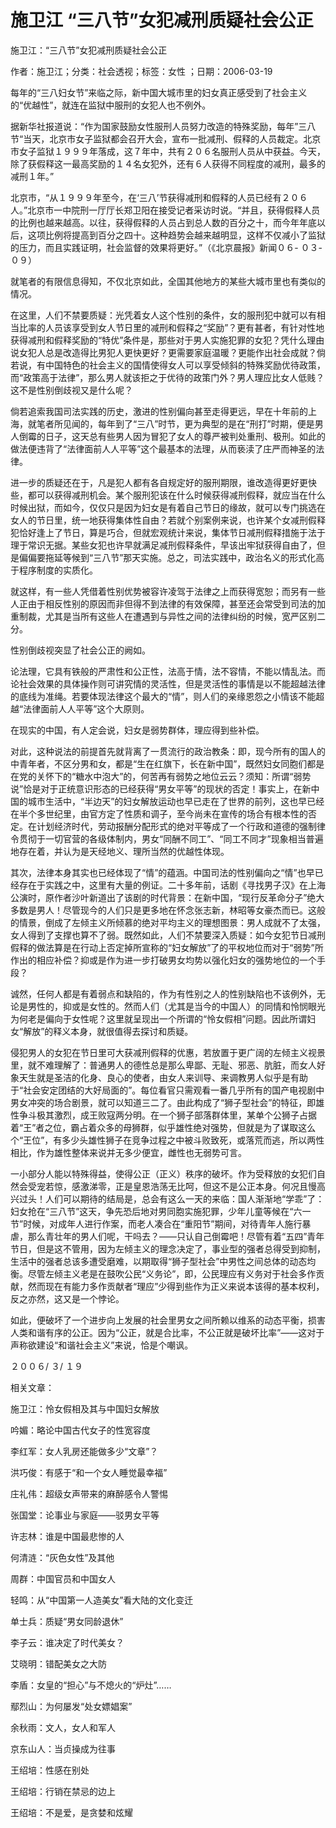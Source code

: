 # 施卫江  “三八节”女犯减刑质疑社会公正

施卫江：“三八节”女犯减刑质疑社会公正

作者：施卫江；分类：社会透视；标签：女性 ；日期：2006-03-19

每年的“三八妇女节”来临之际，新中国大城市里的妇女真正感受到了社会主义的“优越性”，就连在监狱中服刑的女犯人也不例外。

据新华社报道说：“作为国家鼓励女性服刑人员努力改造的特殊奖励，每年”三八节“当天，北京市女子监狱都会召开大会，宣布一批减刑、假释的人员裁定。北京市女子监狱１９９９年落成，这７年中，共有２０６名服刑人员从中获益。今天，除了获假释这一最高奖励的１４名女犯外，还有６人获得不同程度的减刑，最多的减刑１年。”

北京市，“从１９９９年至今，在‘三八’节获得减刑和假释的人员已经有２０６人。”北京市一中院刑一厅厅长郑卫阳在接受记者采访时说。“并且，获得假释人员的比例也越来越高。以往，获得假释的人员占到总人数的百分之十，而今年年底以后，这项比例将提高到百分之四十。这种趋势会越来越明显，这样不仅减小了监狱的压力，而且实践证明，社会监督的效果将更好。”（《北京晨报》新闻０６- ０３- ０９）

就笔者的有限信息得知，不仅北京如此，全国其他地方的某些大城市里也有类似的情况。

在这里，人们不禁要质疑：光凭着女人这个性别的条件，女的服刑犯中就可以有相当比率的人员该享受到女人节日里的减刑和假释之“奖励”？更有甚者，有针对性地获得减刑和假释奖励的“特优”条件是，那些对于男人实施犯罪的女犯？凭什么理由说女犯人总是改造得比男犯人更快更好？更需要家庭温暖？更能作出社会成就？倘若说，有中国特色的社会主义的国情使得女人可以享受倾斜的特殊奖励优待政策，而“政策高于法律”，那么男人就该拒之于优待的政策门外？男人理应比女人低贱？这不是性别倒歧视又是什么呢？

倘若追索我国司法实践的历史，激进的性别偏向甚至走得更远，早在十年前的上海，就笔者所见闻的，每年到了“三八”时节，更为典型的是在“刑打”时期，便是男人倒霉的日子，这天总有些男人因为冒犯了女人的尊严被判处重刑、极刑。如此的做法便违背了“法律面前人人平等”这个最基本的法理，从而亵渎了庄严而神圣的法律。

进一步的质疑还在于，凡是犯人都有各自规定好的服刑期限，谁改造得更好更快些，都可以获得减刑机会。某个服刑犯该在什么时候获得减刑假释，就应当在什么时候出狱，而如今，仅仅只是因为妇女是有着自己节日的缘故，就可以专门挑选在女人的节日里，统一地获得集体性自由？若就个别案例来说，也许某个女减刑假释犯恰好逢上了节日，算是巧合，但就宏观统计来说，集体节日减刑假释措施于法于理于常识无据。某些女犯也许早就满足减刑假释条件，早该出牢狱获得自由了，但是偏偏要拖延等候到“三八节”那天实施。总之，司法实践中，政治名义的形式化高于程序制度的实质化。

就这样，有一些人凭借着性别优势被容许凌驾于法律之上而获得宽恕；而另有一些人正由于相反性别的原因而非但得不到法律的有效保障，甚至还会常受到司法的加重制裁，尤其是当所有这些人在遭遇到与异性之间的法律纠纷的时候，宽严区别二分。

性别倒歧视突显了社会公正的阙如。

论法理，它具有铁般的严肃性和公正性，法高于情，法不容情，不能以情乱法。而论社会效果的具体操作则可讲究情的灵活性，但是灵活性的事情是以不能超越法律的底线为准绳。若要体现法律这个最大的“情”，则人们的亲缘恩怨之小情该不能超越“法律面前人人平等”这个大原则。

在现实的中国，有人定会说，妇女是弱势群体，理应得到些补偿。

对此，这种说法的前提首先就背离了一贯流行的政治教条：即，现今所有的国人的中青年者，不区分男和女，都是“生在红旗下，长在新中国”，既然妇女同胞们都是在党的关怀下的“糖水中泡大”的，何苦再有弱势之地位云云？须知：所谓“弱势说”恰是对于正统意识形态的已经获得“男女平等”的现状的否定！事实上，在新中国的城市生活中，“半边天”的妇女解放运动也早已走在了世界的前列，这也早已经在半个多世纪里，由官方定了性质和调子，至今尚未在宣传的场合有根本性的否定。在计划经济时代，劳动报酬分配形式的绝对平等成了一个行政和道德的强制律令贯彻于一切官营的各级体制内，男女“同酬不同工”、“同工不同才”现象相当普遍地存在着，并认为是天经地义、理所当然的优越性体现。

其次，法律本身其实也已经体现了“情”的蕴涵。中国司法的性别偏向之“情”也早已经存在于实践之中，这里有大量的例证。二十多年前，话剧《寻找男子汉》在上海公演时，原作者沙叶新道出了该剧的时代背景：在新中国，“现行反革命分子”绝大多数是男人！尽管现今的人们只是更多地在怀念张志新，林昭等女豪杰而已。这般的情景，倒成了左倾主义所倾慕的绝对平均主义的理想图景：男人成就不了太强，女人得到了支撑也算不了弱。既然如此，人们不禁要深入质疑：如今女犯节日减刑假释的做法算是在行动上否定掉所宣称的“妇女解放”了的平权地位而对于“弱势”所作出的相应补偿？抑或是作为进一步打破男女均势以强化妇女的强势地位的一个手段？

诚然，任何人都是有着弱点和缺陷的，作为有性别之人的性别缺陷也不该例外，无论是男性的，抑或是女性的。然而人们（尤其是当今的中国人）的同情和怜悯眼光为何老是偏向于女性呢？这里就呈现出一个所谓的“怜女假相”问题。因此所谓妇女“解放”的释义本身，就很值得去探讨和质疑。

侵犯男人的女犯在节日里可大获减刑假释的优惠，若放置于更广阔的左倾主义视景里，就不难理解了：普通男人的德性总是那么卑鄙、无耻、邪恶、肮脏，而女人好象天生就是圣洁的化身、良心的使者，由女人来训导、来调教男人似乎是有助于“社会安定团结的大好局面的”。每位看官只需观看一番几乎所有的国产电视剧中男女冲突的场合剧景，就可以知道三二了。由此构成了“狮子型社会”的特征，即雄性争斗极其激烈，成王败寇两分明。在一个狮子部落群体里，某单个公狮子占据着“王”者之位，霸占着众多的母狮群，似乎雄性绝对强势，但就是为了谋取这么个“王位”，有多少头雄性狮子在竞争过程之中被斗败致死，或落荒而逃，所以两性相比，作为雄性整体来说并无多少便宜，雌性也无弱势可言。

一小部分人能以特殊得益，使得公正（正义）秩序的破坏。作为受释放的女犯们自然会受宠若惊，感激涕零，正是皇恩浩荡无比呵，但这不是公正本身。何况且慢高兴过头！人们可以期待的结局是，总会有这么一天的来临：国人渐渐地“学乖”了：妇女抢在“三八节”这天，争先恐后地对男同胞实施犯罪，少年儿童等候在“六一节”时候，对成年人进行作案，而老人凑合在“重阳节”期间，对待青年人施行暴虐，那么青壮年的男人们呢，干吗去？——只认自己倒霉吧！尽管有着“五四”青年节日，但是这不管用，因为左倾主义的理念决定了，事业型的强者总得受到抑制，生活中的强者总该多遭受磨难，以期取得“狮子型社会”中男性之间总体的动态均衡。尽管左倾主义老是在鼓吹公民“义务论”，即，公民理应有义务对于社会多作贡献，然而现在有能力多作贡献者“理应”少得到些作为正义来说本该得的基本权利，反之亦然，这又是一个悖论。

如此，便破坏了一个进步向上发展的社会里男女之间所赖以维系的动态平衡，损害人类和谐有序的公正。因为“公正，就是合比率，不公正就是破坏比率”——这对于声称欲建设“和谐社会主义”来说，恰是个嘲讽。

２００６/ ３/ １９



相关文章：

施卫江：怜女假相及其与中国妇女解放

吟媚：略论中国古代女子的性宽容度

李红军：女人乳房还能做多少“文章”？

洪巧俊：有感于“和一个女人睡觉最幸福”

庄礼伟：超级女声带来的麻醉感令人警惕

张国堂：论事业与家庭——驳男女平等

许志林：谁是中国最悲惨的人

何清涟：“灰色女性”及其他

周群：中国官员和中国女人

轻鸣：从“中国第一人造美女”看大陆的文化变迁

单士兵：质疑“男女同龄退休”

李子云：谁决定了时代美女？

艾晓明：错配美女之大防

李盾：女皇的“担心”与不熄火的“炉灶”……

鄢烈山：为何屡发“处女嫖娼案”

余秋雨：文人，女人和军人

京东山人：当贞操成为往事

王绍培：性感在别处

王绍培：行销在禁忌的边上

王绍培：不是爱，是贪婪和炫耀
